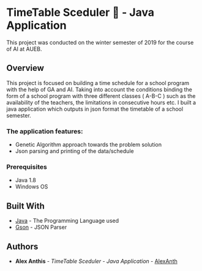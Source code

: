 # TimeTable Sceduler 🍎 - Java Application  

This project was conducted on the winter semester of 2019 for the course of AI at AUEB.

## Overview

This project is focused on building a time schedule for a school program with the help of GA and AI. Taking into account the conditions binding the form of a school program with three different classes ( A-B-C ) such as the availability of the teachers, the limitations in consecutive hours etc. I built a java application which outputs in json format the timetable of a school semester.

### The application features:

* Genetic Algorithm approach towards the problem solution
* Json parsing and printing of the data/schedule
      
### Prerequisites

* Java 1.8 
* Windows OS

## Built With

* [Java](https://www.java.com/en/) - The Programming Language used
* [Gson](https://static.javadoc.io/com.google.code.gson/gson/2.8.5/com/google/gson/Gson.html) - JSON Parser

## Authors

* **Alex Anthis** - *TimeTable Sceduler - Java Application* - [AlexAnth](https://github.com/AlexAnth)


